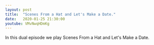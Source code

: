 ```yaml
---
layout: post
title:  "Scenes From a Hat and Let's Make a Date."
date:   2020-01-25 21:30:00
youtube: VMvNwqHDmKg
---
```


In this dual episode we play Scenes From a Hat and Let's Make a Date.